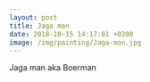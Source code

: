 ```yaml
---
layout: post
title: Jaga man
date: 2018-10-15 14:17:01 +0200
image: /img/painting/Jaga-man.jpg
---
```


Jaga man aka Boerman
